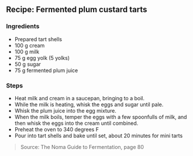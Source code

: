 ## Recipe: Fermented plum custard tarts


### Ingredients
 - Prepared tart shells
 - 100 g cream
 - 100 g milk
 - 75 g egg yolk (5 yolks)
 - 50 g sugar
 - 75 g fermented plum juice

### Steps
 - Heat milk and cream in a saucepan, bringing to a boil.
 - While the milk is heating, whisk the eggs and sugar until pale.
 - Whisk the plum juice into the egg mixture.
 - When the milk boils, temper the eggs with a few spoonfulls of milk, and then whisk the eggs into the cream until combined.
 - Preheat the oven to 340 degrees F
 - Pour into tart shells and bake until set, about 20 minutes for mini tarts

> Source: The Noma Guide to Fermentation, page 80
